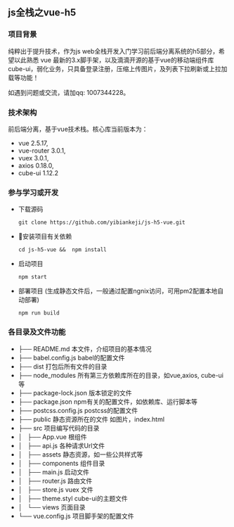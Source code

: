 ## js全栈之vue-h5
### 项目背景
纯粹出于提升技术，作为js web全栈开发入门学习前后端分离系统的h5部分，希望以此熟悉 vue 最新的3.x脚手架，以及滴滴开源的基于vue的移动端组件库cube-ui，弱化业务，只具备登录注册，压缩上传图片，及列表下拉刷新或上拉加载等功能！

如遇到问题或交流，请加qq: 1007344228。

### 技术架构
前后端分离，基于vue技术栈。核心库当前版本为：
- vue 2.5.17, 
- vue-router 3.0.1, 
- vuex 3.0.1, 
- axios 0.18.0, 
- cube-ui 1.12.2

### 参与学习或开发
- 下载源码
  ```
  git clone https://github.com/yibiankeji/js-h5-vue.git   
  ```
- 安装项目有关依赖
  ```
  cd js-h5-vue &&  npm install 
  ```
- 启动项目
  ```
  npm start  
  ```
- 部署项目 (生成静态文件后，一般通过配置ngnix访问，可用pm2配置本地自动部署)
  ```
  npm run build
  ```
  
### 各目录及文件功能
- ├── README.md 本文件，介绍项目的基本情况
- ├── babel.config.js babel的配置文件
- ├── dist 打包后所有文件的目录
- ├── node_modules 所有第三方依赖库所在的目录，如vue,axios, cube-ui等
- ├── package-lock.json 版本锁定的文件
- ├── package.json npm有关的配置文件，如依赖库、运行脚本等
- ├── postcss.config.js postcss的配置文件
- ├── public 静态资源所在的文件 如图片，index.html 
- ├── src 项目编写代码的目录
- │   ├── App.vue 根组件
- │   ├── api.js 各种请求Url文件
- │   ├── assets 静态资源，如一些公共样式等
- │   ├── components 组件目录
- │   ├── main.js 启动文件
- │   ├── router.js 路由文件
- │   ├── store.js vuex 文件
- │   ├── theme.styl cube-ui的主题文件
- │   └── views 页面目录
- └── vue.config.js 项目脚手架的配置文件